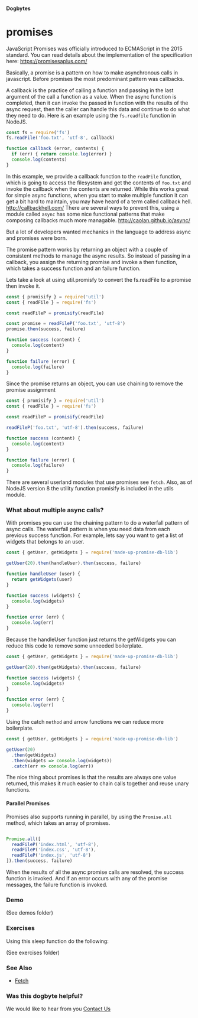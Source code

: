 #### Dogbytes

# promises

JavaScript Promises was officially introduced to ECMAScript in the 2015 standard. You can read
details about the implementation of the specification here: https://promisesaplus.com/

Basically, a promise is a pattern on how to make asynchronous calls in javascript. Before promises
the most predominant pattern was callbacks.

A callback is the practice of calling a function and passing in the last argument of the call a
function as a value. When the async function is completed, then it can invoke the passed in function
with the results of the async request, then the caller can handle this data and continue to do
what they need to do. Here is an example using the `fs.readfile` function in NodeJS.

```js
const fs = require('fs')
fs.readFile('foo.txt', 'utf-8', callback)

function callback (error, contents) {
  if (err) { return console.log(error) }
  console.log(contents)
}
```

In this example, we provide a callback function to the `readFile` function, which is going to access the filesystem and get the contents of `foo.txt` and invoke the callback when the contents are returned. While this works great for simple async functions, when you start to make multiple function
it can get a bit hard to maintain, you may have heard of a term called callback hell. http://callbackhell.com/ There are several ways to prevent this, using a module called `async` has
some nice functional patterns that make composing callbacks much more managable. http://caolan.github.io/async/

But a lot of developers wanted mechanics in the language to address async and promises were born.

The promise pattern works by returning an object with a couple of consistent methods to manage the async results. So instead of passing in a callback, you assign the returning promise and invoke a then function, which takes a success function and an failure function.

Lets take a look at using util.promisfy to convert the fs.readFile to a promise then invoke it.

```js
const { promisify } = require('util')
const { readFile } = require('fs')

const readFileP = promisify(readFile)

const promise = readFileP('foo.txt', 'utf-8')
promise.then(success, failure)

function success (content) {
  console.log(content)
}

function failure (error) {
  console.log(failure)
}
```

Since the promise returns an object, you can use chaining to remove the promise assignment


```js
const { promisify } = require('util')
const { readFile } = require('fs')

const readFileP = promisify(readFile)

readFileP('foo.txt', 'utf-8').then(success, failure)

function success (content) {
  console.log(content)
}

function failure (error) {
  console.log(failure)
}
```

There are several userland modules that use promises see `fetch`. Also, as of
NodeJS version 8 the utility function promisify is included in the utils module.

### What about multiple async calls?

With promises you can use the chaining pattern to do a waterfall pattern of
async calls. The waterfall pattern is when you need data from each previous
success function. For example, lets say you want to get a list of widgets that
belongs to an user.

```js
const { getUser, getWidgets } = require('made-up-promise-db-lib')

getUser(20).then(handleUser).then(success, failure)

function handleUser (user) {
  return getWidgets(user)
}

function success (widgets) {
  console.log(widgets)
}

function error (err) {
  console.log(err)
}
```

Because the handleUser function just returns the getWidgets you can reduce
this code to remove some unneeded boilerplate.

```js
const { getUser, getWidgets } = require('made-up-promise-db-lib')

getUser(20).then(getWidgets).then(success, failure)

function success (widgets) {
  console.log(widgets)
}

function error (err) {
  console.log(err)
}
```

Using the catch `method` and arrow functions we can reduce more boilerplate.

```js
const { getUser, getWidgets } = require('made-up-promise-db-lib')

getUser(20)
  .then(getWidgets)
  .then(widgets => console.log(widgets))
  .catch(err => console.log(err))
```

The nice thing about promises is that the results are always one value returned,
this makes it much easier to chain calls together and reuse unary functions.

#### Parallel Promises

Promises also supports running in parallel, by using the `Promise.all` method,
which takes an array of promises.

```js

Promise.all([
  readFileP('index.html', 'utf-8'),
  readFileP('index.css', 'utf-8'),
  readFileP('index.js', 'utf-8')
]).then(success, failure)

```

When the results of all the async promise calls are resolved, the success
function is invoked. And if an error occurs with any of the promise messages,
the failure function is invoked.

### Demo

(See demos folder)

### Exercises

Using this sleep function do the following:

(See exercises folder)

### See Also

* [Fetch](https://glitch.com/edit/#!/dogbytes-fetch)

### Was this dogbyte helpful?

We would like to hear from you [Contact Us](mailto:dogbytes@jackrussellsoftware.com)

